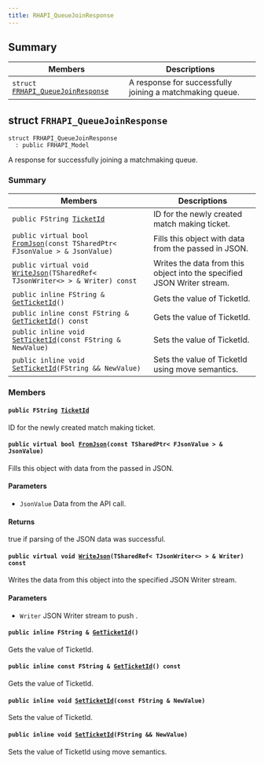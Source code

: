 ```yaml
---
title: RHAPI_QueueJoinResponse
---
```


## Summary

 Members                        | Descriptions                                
--------------------------------|---------------------------------------------
`struct `[`FRHAPI_QueueJoinResponse`](#structFRHAPI__QueueJoinResponse) | A response for successfully joining a matchmaking queue.

## struct `FRHAPI_QueueJoinResponse` <a id="structFRHAPI__QueueJoinResponse"></a>

```
struct FRHAPI_QueueJoinResponse
  : public FRHAPI_Model
```

A response for successfully joining a matchmaking queue.

### Summary

 Members                        | Descriptions                                
--------------------------------|---------------------------------------------
`public FString `[`TicketId`](#structFRHAPI__QueueJoinResponse_1af954b4ff6c24fb605858abbbe004cd09) | ID for the newly created match making ticket.
`public virtual bool `[`FromJson`](#structFRHAPI__QueueJoinResponse_1a5ee6f61f890b644faa949764fecd5839)`(const TSharedPtr< FJsonValue > & JsonValue)` | Fills this object with data from the passed in JSON.
`public virtual void `[`WriteJson`](#structFRHAPI__QueueJoinResponse_1abd6c37919b79f1b7be0a12bf36415313)`(TSharedRef< TJsonWriter<> > & Writer) const` | Writes the data from this object into the specified JSON Writer stream.
`public inline FString & `[`GetTicketId`](#structFRHAPI__QueueJoinResponse_1a752de0e1b5c80d5aa4ad3fc5bb1b77ac)`()` | Gets the value of TicketId.
`public inline const FString & `[`GetTicketId`](#structFRHAPI__QueueJoinResponse_1a64520e48dd16f64e83f06f6f3aec9639)`() const` | Gets the value of TicketId.
`public inline void `[`SetTicketId`](#structFRHAPI__QueueJoinResponse_1ab6782823d19d4a0613d9521013c1f0ff)`(const FString & NewValue)` | Sets the value of TicketId.
`public inline void `[`SetTicketId`](#structFRHAPI__QueueJoinResponse_1a05dedf5638833d9fe9ce533c69504b17)`(FString && NewValue)` | Sets the value of TicketId using move semantics.

### Members

#### `public FString `[`TicketId`](#structFRHAPI__QueueJoinResponse_1af954b4ff6c24fb605858abbbe004cd09) <a id="structFRHAPI__QueueJoinResponse_1af954b4ff6c24fb605858abbbe004cd09"></a>

ID for the newly created match making ticket.

#### `public virtual bool `[`FromJson`](#structFRHAPI__QueueJoinResponse_1a5ee6f61f890b644faa949764fecd5839)`(const TSharedPtr< FJsonValue > & JsonValue)` <a id="structFRHAPI__QueueJoinResponse_1a5ee6f61f890b644faa949764fecd5839"></a>

Fills this object with data from the passed in JSON.

#### Parameters
* `JsonValue` Data from the API call.

#### Returns
true if parsing of the JSON data was successful.

#### `public virtual void `[`WriteJson`](#structFRHAPI__QueueJoinResponse_1abd6c37919b79f1b7be0a12bf36415313)`(TSharedRef< TJsonWriter<> > & Writer) const` <a id="structFRHAPI__QueueJoinResponse_1abd6c37919b79f1b7be0a12bf36415313"></a>

Writes the data from this object into the specified JSON Writer stream.

#### Parameters
* `Writer` JSON Writer stream to push .

#### `public inline FString & `[`GetTicketId`](#structFRHAPI__QueueJoinResponse_1a752de0e1b5c80d5aa4ad3fc5bb1b77ac)`()` <a id="structFRHAPI__QueueJoinResponse_1a752de0e1b5c80d5aa4ad3fc5bb1b77ac"></a>

Gets the value of TicketId.

#### `public inline const FString & `[`GetTicketId`](#structFRHAPI__QueueJoinResponse_1a64520e48dd16f64e83f06f6f3aec9639)`() const` <a id="structFRHAPI__QueueJoinResponse_1a64520e48dd16f64e83f06f6f3aec9639"></a>

Gets the value of TicketId.

#### `public inline void `[`SetTicketId`](#structFRHAPI__QueueJoinResponse_1ab6782823d19d4a0613d9521013c1f0ff)`(const FString & NewValue)` <a id="structFRHAPI__QueueJoinResponse_1ab6782823d19d4a0613d9521013c1f0ff"></a>

Sets the value of TicketId.

#### `public inline void `[`SetTicketId`](#structFRHAPI__QueueJoinResponse_1a05dedf5638833d9fe9ce533c69504b17)`(FString && NewValue)` <a id="structFRHAPI__QueueJoinResponse_1a05dedf5638833d9fe9ce533c69504b17"></a>

Sets the value of TicketId using move semantics.

